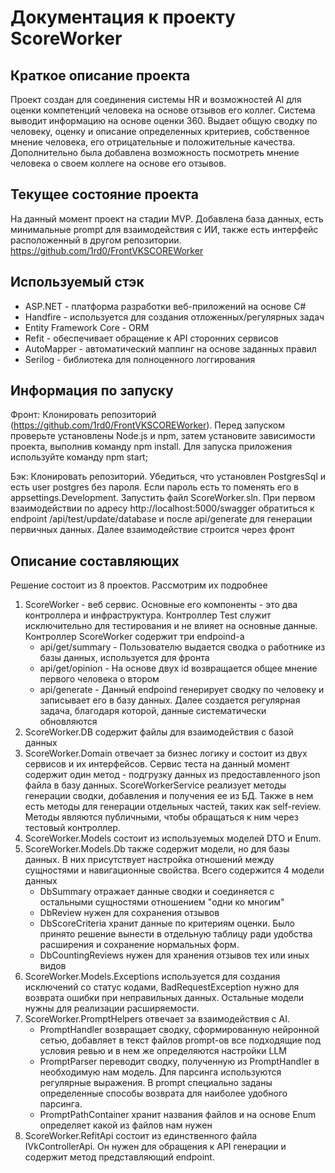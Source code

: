 # Документация к проекту ScoreWorker

## Краткое описание проекта

Проект создан для соединения системы HR и возможностей AI для оценки компетенций человека на основе отзывов его коллег.
Система выводит информацию на основе оценки 360. Выдает общую сводку по человеку, оценку и описание определенных критериев, собственное мнение человека,
его отрицательные и положительные качества. Дополнительно была добавлена возможность посмотреть мнение человека о своем коллеге на основе его отзывов.

## Текущее состояние проекта

На данный момент проект на стадии MVP. Добавлена база данных, есть минимальные prompt для взаимодействия с ИИ, также есть интерфейс расположенный в другом репозитории. 
https://github.com/1rd0/FrontVKSCOREWorker

## Используемый стэк
   - ASP.NET - платформа разработки веб-приложений на основе C#
   - Handfire - используется для создания отложенных/регулярных задач
   - Entity Framework Core - ORM 
   - Refit - обеспечивает обращение к API сторонних сервисов
   - AutoMapper - автоматический маппинг на основе заданных правил
   - Serilog - библиотека для полноценного логгирования

## Информация по запуску

Фронт:
   Клонировать репозиторий (https://github.com/1rd0/FrontVKSCOREWorker).
   Перед запуском проверьте установлены Node.js и npm, затем установите зависимости проекта, выполнив команду npm install.
   Для запуска приложения используйте команду npm start;

Бэк:
   Клонировать репозиторий.
   Убедиться, что установлен PostgresSql и есть user postgres без пароля. Если пароль есть то поменять его в appsettings.Development.
   Запустить файл ScoreWorker.sln.
   При первом взаимодействии по адресу http://localhost:5000/swagger обратиться к endpoint /api/test/update/database и после api/generate для генерации первичных данных.
   Далее взаимодействие строится через фронт
   
## Описание составляющих

Решение состоит из 8 проектов. Рассмотрим их подробнее
1. ScoreWorker - веб сервис. Основные его компоненты - это два контроллера и инфраструктура. Контроллер Test служит исключительно для тестирования и не влияет на основные данные. Контроллер ScoreWorker содержит три endpoind-а
   - api/get/summary - Пользователю выдается сводка о работнике из базы данных, используется для фронта
   - api/get/opinion - На основе двух id возвращается общее мнение первого человека о втором
   - api/generate - Данный endpoind генерирует сводку по человеку и записывает его в базу данных. Далее создается регулярная задача, благодаря которой, данные систематически обновляются
2. ScoreWorker.DB содержит файлы для взаимодействия с базой данных
3. ScoreWorker.Domain отвечает за бизнес логику и состоит из двух сервисов и их интерфейсов. Сервис теста на данный момент содержит один метод - подгрузку данных из предоставленного json файла в базу данных. ScoreWorkerService реализует методы генерации сводки, добавления и получения ее из БД. Также в нем есть методы для генерации отдельных частей, таких как self-review. Методы являются публичными, чтобы обращаться к ним через тестовый контроллер.
4. ScoreWorker.Models состоит из используемых моделей DTO и Enum.
5. ScoreWorker.Models.Db также содержит модели, но для базы данных. В них присутствует настройка отношений между сущностями и навигационные свойства. Всего содержится 4 модели данных
   - DbSummary отражает данные сводки и соединяется с остальными сущностями отношением "одни ко многим"
   - DbReview нужен для сохранения отзывов
   - DbScoreCriteria хранит данные по критериям оценки. Было принято решение вынести в отдельную таблицу ради удобства расширения и сохранение нормальных форм.
   - DbCountingReviews нужен для хранения отзывов тех или иных видов
6. ScoreWorker.Models.Exceptions используется для создания исключений со статус кодами, BadRequestException нужно для возврата ошибки при неправильных данных. Остальные модели нужны для реализации расширяемости.
7. ScoreWorker.PromptHelpers отвечает за взаимодействия с AI.
   - PromptHandler возвращает сводку, сформированную нейронной сетью, добавляет в текст файлов prompt-ов все подходящие под условия ревью и в нем же определяются настройки LLM
   - PromptParser переводит сводку, полученную из PromptHandler в необходимую нам модель. Для парсинга используются регулярные выражения. В prompt специально заданы определенные способы возврата для наиболее удобного парсинга.
   - PromptPathContainer хранит названия файлов и на основе Enum определяет какой из файлов нам нужен
8. ScoreWorker.RefitApi состоит из единственного файла IVkControllerApi. Он нужен для обращения к API генерации и содержит метод представляющий endpoint.
